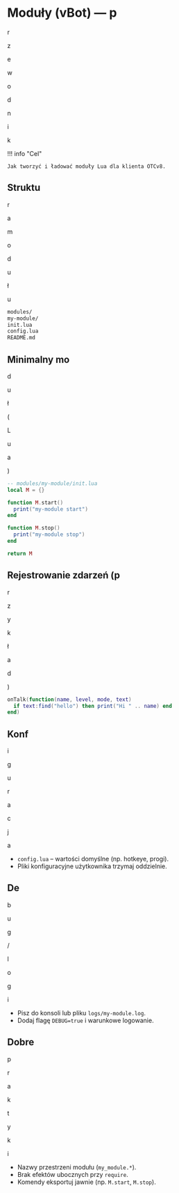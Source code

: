 # Moduły (vBot) — p

r

z

e

w

o

d

n

i

k

!!! info "Cel"

    Jak tworzyć i ładować moduły Lua dla klienta OTCv8.

## Struktu

r

a

m

o

d

u

ł

u

```bash
modules/
my-module/
init.lua
config.lua
README.md

```

## Minimalny mo

d

u

ł

(

L

u

a

)

```lua
-- modules/my-module/init.lua
local M = {}

function M.start()
  print("my-module start")
end

function M.stop()
  print("my-module stop")
end

return M

```

## Rejestrowanie zdarzeń (p

r

z

y

k

ł

a

d

)

```lua
onTalk(function(name, level, mode, text)
  if text:find("hello") then print("Hi " .. name) end
end)

```

## Konf

i

g

u

r

a

c

j

a

- `config.lua` – wartości domyślne (np. hotkeye, progi).
- Pliki konfiguracyjne użytkownika trzymaj oddzielnie.

## De

b

u

g

/

l

o

g

i

- Pisz do konsoli lub pliku `logs/my-module.log`.
- Dodaj flagę `DEBUG=true` i warunkowe logowanie.

## Dobre

p

r

a

k

t

y

k

i

- Nazwy przestrzeni modułu (`my_module.*`).
- Brak efektów ubocznych przy `require`.
- Komendy eksportuj jawnie (np. `M.start`, `M.stop`).
